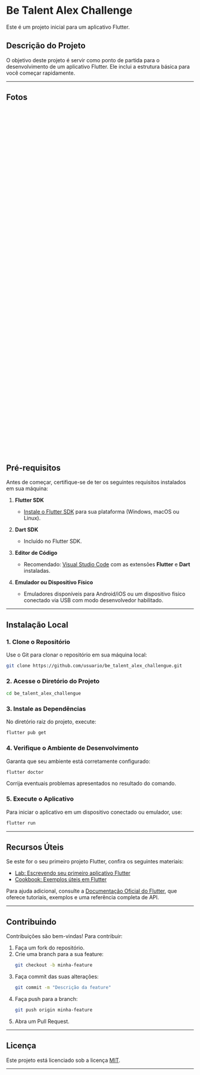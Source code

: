 

# **Be Talent Alex Challenge**

Este é um projeto inicial para um aplicativo Flutter.

## **Descrição do Projeto**

O objetivo deste projeto é servir como ponto de partida para o desenvolvimento de um aplicativo Flutter. Ele inclui a estrutura básica para você começar rapidamente.

---

## **Fotos**

<div style="display: flex; flex-wrap: wrap; gap: 10px;">
  <div style="width: 300px; height: 300px; background-image: url('assets/images/icon/WhatsApp Image 2024-11-21 at 18.10.34.jpeg'); background-size: cover; background-position: center;"></div>
  <div style="width: 300px; height: 300px; background-image: url('assets/images/icon/WhatsApp Image 2024-11-21 at 18.10.45.jpeg'); background-size: cover; background-position: center;"></div>
  <div style="width: 300px; height: 300px; background-image: url('assets/images/icon/WhatsApp Image 2024-11-21 at 18.11.00.jpeg'); background-size: cover; background-position: center;"></div>
</div>



## **Pré-requisitos**

Antes de começar, certifique-se de ter os seguintes requisitos instalados em sua máquina:

1. **Flutter SDK**  
   - [Instale o Flutter SDK](https://docs.flutter.dev/get-started/install) para sua plataforma (Windows, macOS ou Linux).

2. **Dart SDK**  
   - Incluído no Flutter SDK.

3. **Editor de Código**  
   - Recomendado: [Visual Studio Code](https://code.visualstudio.com/) com as extensões **Flutter** e **Dart** instaladas.

4. **Emulador ou Dispositivo Físico**  
   - Emuladores disponíveis para Android/iOS ou um dispositivo físico conectado via USB com modo desenvolvedor habilitado.

---

## **Instalação Local**

### 1. Clone o Repositório

Use o Git para clonar o repositório em sua máquina local:

```bash
git clone https://github.com/usuario/be_talent_alex_challengue.git
```

### 2. Acesse o Diretório do Projeto

```bash
cd be_talent_alex_challengue
```

### 3. Instale as Dependências

No diretório raiz do projeto, execute:

```bash
flutter pub get
```

### 4. Verifique o Ambiente de Desenvolvimento

Garanta que seu ambiente está corretamente configurado:

```bash
flutter doctor
```

Corrija eventuais problemas apresentados no resultado do comando.

### 5. Execute o Aplicativo

Para iniciar o aplicativo em um dispositivo conectado ou emulador, use:

```bash
flutter run
```

---

## **Recursos Úteis**

Se este for o seu primeiro projeto Flutter, confira os seguintes materiais:

- [Lab: Escrevendo seu primeiro aplicativo Flutter](https://docs.flutter.dev/get-started/codelab)  
- [Cookbook: Exemplos úteis em Flutter](https://docs.flutter.dev/cookbook)

Para ajuda adicional, consulte a [Documentação Oficial do Flutter](https://docs.flutter.dev/), que oferece tutoriais, exemplos e uma referência completa de API.

---

## **Contribuindo**

Contribuições são bem-vindas! Para contribuir:

1. Faça um fork do repositório.  
2. Crie uma branch para a sua feature:  
   ```bash
   git checkout -b minha-feature
   ```
3. Faça commit das suas alterações:  
   ```bash
   git commit -m "Descrição da feature"
   ```
4. Faça push para a branch:  
   ```bash
   git push origin minha-feature
   ```
5. Abra um Pull Request.

---

## **Licença**

Este projeto está licenciado sob a licença [MIT](https://opensource.org/licenses/MIT).

--- 

